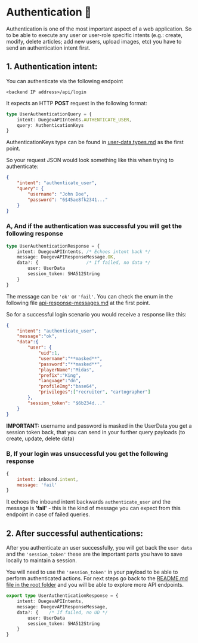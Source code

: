 # Authentication 🔐

Authentication is one of the most important aspect of a web application. So to be able to execute any user or user-role specific intents (e.g.: create, modify, delete articles; add new users, upload images, etc) you have to send an authentication intent first.

## 1. Authentication intent:

You can authenticate via the following endpoint

``<backend IP address>/api/login``

It expects an HTTP **POST** request in the following format:

```Typescript
type UserAuthenticationQuery = {
    intent: DuegevAPIIntents.AUTHENTICATE_USER,
    query: AuthenticationKeys
}
```

AuthenticationKeys type can be found in [user-data.types.md](./types/user-data.types.md) as the first point.

So your request JSON would look something like this when trying to authenticate:
```JSON
{
    "intent": "authenticate_user",
    "query": {
        "username": "John Doe",
        "password": "6$45ae8fk2341..."
    }
}
```

### A, And if the authentication was **successful** you will get the following response

```Typescript
type UserAuthenticationResponse = {
    intent: DuegevAPIIntents, /* Echoes intent back */
    message: DuegevAPIResponseMessage.OK,
    data?: {                  /* If failed, no data */
        user: UserData
        session_token: SHA512String
    } 
}
```

The message can be ``'ok'`` or ``'fail'``. You can check the enum in the following file [api-response-messages.md](./enums/api-response-messages.md) at the first point. 

So for a successful login scenario you would receive a response like this:
```JSON
{
    "intent": "authenticate_user",
    "message":"ok",
    "data":{
        "user": {
            "uid":1,
            "username":"**masked**",
            "password":"**masked**",
            "playerName":"Midas",
            "prefix":"King",
            "language":"dn",
            "profileImg":"base64",
            "privileges":["recruiter", "cartographer"]
        },
        "session_token": "$6b234d..."
    }
}

```

**IMPORTANT:** username and password is masked in the UserData you get a session token back, that you can send in your further query payloads (to create, update, delete data)

### B, If your login was unsuccessful you get the following response

```Javascript
{ 
    intent: inbound.intent, 
    message: 'fail' 
}
```

It echoes the inbound intent backwards ``authenticate_user`` and the message is **'fail'** - this is the kind of message you can expect from this endpoint in case of failed queries.


## 2. After successful authentications:

After you authenticate an user successfully, you will get back the ``user data`` and the ``'session_token'`` these are the important parts you have to save locally to maintain a session.

You will need to use the ``'session_token'`` in your payload to be able to perform authenticated actions. For next steps go back to the [README.md file in the root folder](../README.md) and you will be able to explore more API endpoints. 

```Typescript
export type UserAuthenticationResponse = {
    intent: DuegevAPIIntents,
    message: DuegevAPIResponseMessage,
    data?: {    /* If failed, no UD */
        user: UserData
        session_token: SHA512String
    }
}
```